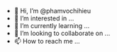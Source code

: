 - 👋 Hi, I’m @phamvochihieu
- 👀 I’m interested in ...
- 🌱 I’m currently learning ...
- 💞️ I’m looking to collaborate on ...
- 📫 How to reach me ...

<!---
phamvochihieu/phamvochihieu is a ✨ special ✨ repository because its `README.md` (this file) appears on your GitHub profile.
You can click the Preview link to take a look at your changes.
--->
